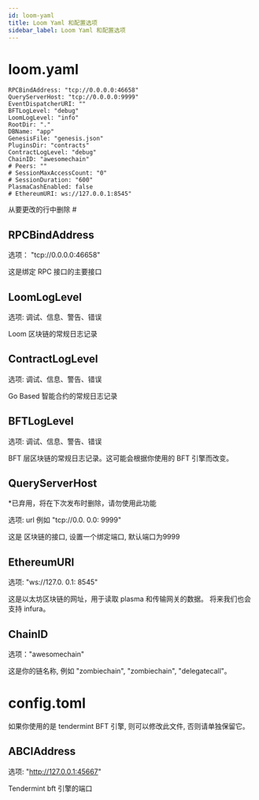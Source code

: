 ```yaml
---
id: loom-yaml
title: Loom Yaml 和配置选项
sidebar_label: Loom Yaml 和配置选项
---
```

# loom.yaml

    RPCBindAddress: "tcp://0.0.0.0:46658"
    QueryServerHost: "tcp://0.0.0.0:9999"
    EventDispatcherURI: ""
    BFTLogLevel: "debug"
    LoomLogLevel: "info"
    RootDir: "."
    DBName: "app"
    GenesisFile: "genesis.json"
    PluginsDir: "contracts"
    ContractLogLevel: "debug"
    ChainID: "awesomechain"
    # Peers: ""
    # SessionMaxAccessCount: "0"
    # SessionDuration: "600"
    PlasmaCashEnabled: false
    # EthereumURI: ws://127.0.0.1:8545"
    

从要更改的行中删除 #

## RPCBindAddress

选项： "tcp://0.0.0.0:46658"

这是绑定 RPC 接口的主要接口

## LoomLogLevel

选项: 调试、信息、警告、错误

Loom 区块链的常规日志记录

## ContractLogLevel

选项: 调试、信息、警告、错误

Go Based 智能合约的常规日志记录

## BFTLogLevel

选项: 调试、信息、警告、错误

BFT 层区块链的常规日志记录。这可能会根据你使用的 BFT 引擎而改变。

## QueryServerHost

*已弃用，将在下次发布时删除，请勿使用此功能

选项: url 例如 "tcp://0.0. 0.0: 9999"

这是 区块链的接口, 设置一个绑定端口, 默认端口为9999

## EthereumURI

选项: "ws://127.0. 0.1: 8545"

这是以太坊区块链的网址，用于读取 plasma 和传输网关的数据。 将来我们也会支持 infura。

## ChainID

选项："awesomechain"

这是你的链名称, 例如 "zombiechain", "zombiechain", "delegatecall"。

# config.toml

如果你使用的是 tendermint BFT 引擎, 则可以修改此文件, 否则请单独保留它。

## ABCIAddress

选项: "http://127.0.0.1:45667"

Tendermint bft 引擎的端口